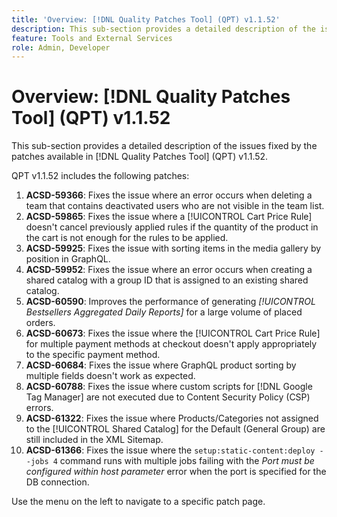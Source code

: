 ```yaml
---
title: 'Overview: [!DNL Quality Patches Tool] (QPT) v1.1.52'
description: This sub-section provides a detailed description of the issues fixed by the patches available in [!DNL Quality Patches Tool] (QPT) v1.1.52.
feature: Tools and External Services
role: Admin, Developer
---
```

# Overview: [!DNL Quality Patches Tool] (QPT) v1.1.52

This sub-section provides a detailed description of the issues fixed by the patches available in [!DNL Quality Patches Tool] (QPT) v1.1.52.

QPT v1.1.52 includes the following patches:

1. **ACSD-59366**: Fixes the issue where an error occurs when deleting a team that contains deactivated users who are not visible in the team list.
1. **ACSD-59865**: Fixes the issue where a [!UICONTROL Cart Price Rule] doesn't cancel previously applied rules if the quantity of the product in the cart is not enough for the rules to be applied.
1. **ACSD-59925**: Fixes the issue with sorting items in the media gallery by position in GraphQL.
1. **ACSD-59952**: Fixes the issue where an error occurs when creating a shared catalog with a group ID that is assigned to an existing shared catalog.
1. **ACSD-60590**: Improves the performance of generating *[!UICONTROL Bestsellers Aggregated Daily Reports]* for a large volume of placed orders.
1. **ACSD-60673**: Fixes the issue where the [!UICONTROL Cart Price Rule] for multiple payment methods at checkout doesn't apply appropriately to the specific payment method.
1. **ACSD-60684**: Fixes the issue where GraphQL product sorting by multiple fields doesn't work as expected.
1. **ACSD-60788**: Fixes the issue where custom scripts for [!DNL Google Tag Manager] are not executed due to Content Security Policy (CSP) errors.
1. **ACSD-61322**: Fixes the issue where Products/Categories not assigned to the [!UICONTROL Shared Catalog] for the Default (General Group) are still included in the XML Sitemap.
1. **ACSD-61366**: Fixes the issue where the `setup:static-content:deploy --jobs 4` command runs with multiple jobs failing with the *Port must be configured within host parameter* error when the port is specified for the DB connection.

Use the menu on the left to navigate to a specific patch page.
